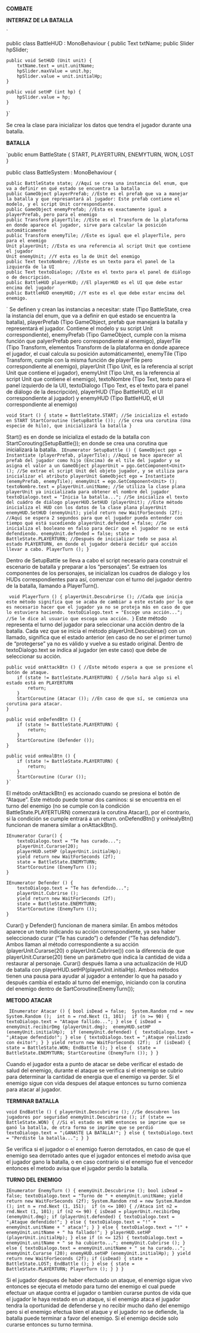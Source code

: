 **COMBATE**

 
**INTERFAZ DE LA BATALLA**
 
`

public class BattleHUD : MonoBehaviour {
    public Text txtName;
    public Slider hpSlider;

    public void SetHUD (Unit unit) {
        txtName.text = unit.unitName;
        hpSlider.maxValue = unit.hp;
        hpSlider.value = unit.initialHp;
    }

    public void setHP (int hp) {
        hpSlider.value = hp;
    }
}`

Se crea la clase para inicializar los datos que tendra el jugador durante una batalla.

**BATALLA**

`public enum BattleState { START, PLAYERTURN, ENEMYTURN, WON, LOST }

public class BattleSystem : MonoBehaviour {

    public BattleState state; //Aquí se crea una instancia del enum, que va a definir en qué estado se encuentra la batalla
    public GameObject playerPrefab; //Este es el prefab que va a manejar la batalla y que represantará al jugador: Este prefab contiene el modelo, y el script Unit correspondiente.
    public GameObject enemyPrefab; //Esta es exactamente igual a playerPrefab, pero para el enemigo
    public Transform playerTile; //Este es el Transform de la plataforma en donde aparece el jugador, sirve para calcular la posición automáticamente
    public Transform enemyTile; //Este es igual que el playerTile, pero para el enemigo
    Unit playerUnit; //Esta es una referencia al script Unit que contiene el jugador
    Unit enemyUnit; //Y esta es la de Unit del enemigo
    public Text textoNombre; //Este es un texto para el panel de la izquierda de la UI
    public Text textoDialogo; //Este es el texto para el panel de diálogo o de descripción.
    public BattleHUD playerHUD; //El playerHUD es el UI que debe estar encima del jugador
    public BattleHUD enemyHUD; //Y este es el que debe estar encima del enemigo.
`
Se definen y crean las instancias a necesitar: state (Tipo BattleState, crea la instancia del enum, que va a definir en qué estado se encuentra la batalla), playerPrefab (Tipo GameObject, prefab que manejará la batalla y representará el jugador. Contiene el modelo y su script Unit correspondiente), enemyPrefab (Tipo GameObject, cumple con la misma función que palyerPrefab pero correspondiente al enemigo), playerTile (Tipo Transform, elementos Transform de la plataforma en donde aparece el jugador, el cual calcula su posición automáticamente), enemyTile (Tipo Transform, cumple con la misma función de playerTile pero correspondiente al enemigo), playerUnit (Tipo Unit, es la referencia al script Unit que contiene el jugador), enemyUnit (Tipo Unit, es la referencia al script Unit que contiene el enemigo), textoNombre (Tipo Text, texto para el panel izquierdo de la UI), textoDialogo (Tipo Text, es el texto para el panel de diálogo de la descripción), playerHUD (Tipo BattleHUD, el UI correspondiente al jugador) y enemyHUD (Tipo BattleHUD, el UI correspondiente al enemigo)

`void Start () {
        state = BattleState.START; //Se inicializa el estado en START
        StartCoroutine (SetupBattle ()); //Se crea una corutina (Una especie de hilo), que inicializará la batalla
    }`
    
 Start() es en donde se inicializa el estado de la batalla con StartCorouting(SetupBattle()); en donde se crea una corutina que inicializará la batalla.
 `
IEnumerator SetupBattle () {
        GameObject pgo = Instantiate (playerPrefab, playerTile); //Aquí se hace aparecer al prefab del jugador como hijo (Encima) de el tile del jugador y se asigna el valor a un GameObject
        playerUnit = pgo.GetComponent<Unit> (); //Se extrae el script Unit del objeto jugador, y se utiliza para inicializar el atributo playerUnit
        GameObject ego = Instantiate (enemyPrefab, enemyTile);
        enemyUnit = ego.GetComponent<Unit> ();
        textoNombre.text = playerUnit.unitName; //Se utiliza la clase plana playerUnit ya inicializada para obtener el nombre del jugador
        textoDialogo.text = "Inicia la batalla..."; //Se inicializa el texto del cuádro de diálogo
        playerHUD.SetHUD (playerUnit); //Este método inicializa el HUD con los datos de la clase plana playerUnit
        enemyHUD.SetHUD (enemyUnit);
        yield return new WaitForSeconds (2f); //Aquí se espera 2 segundos para que el jugador pueda entender con tiempo qué está sucediendo
        playerUnit.defended = false; //Se inicializa el booleano en falso para decir que el jugador no se está defendiendo.
        enemyUnit.defended = false;
        state = BattleState.PLAYERTURN; //Después de inicializar todo se pasa al estado PLAYERTURN, en donde el jugador deberá decidir qué acción llevar a cabo.
        PlayerTurn ();
    }`
    
Dentro de SetupBattle se lleva a cabo el script necesario para construir el escenario de batalla y preparar a los “personajes”. Se extraen los componentes de los personajes, se inicializan los cuadros de dialogo y los HUDs correspondientes para así, comenzar con el turno del jugador dentro de la batalla, llamando a PlayerTurn().

`
void PlayerTurn () {
        playerUnit.Descubrirse (); //Cada que inicia este método significa que se acaba de cambiar a este estado por lo que es necesario hacer que el jugador ya no se proteja más en caso de que lo estuviera haciendo.
        textoDialogo.text = "Escoge una acción..."; //Se le dice al usuario que escoga una acción.
    }`
 Este método representa el turno del jugador para seleccionar una acción dentro de la batalla. Cada vez que se inicia el método playerUnit.Descubirse() con un llamado, significa que el estado anterior (en caso de no ser el primer turno) de “protegerse” ya no es válido y vuelve a su estado original. Dentro de textoDialogo.text se indica al jugador (en este caso) que debe de seleccionar su acción. 

    public void onAttackBtn () { //Este método espera a que se presione el botón de ataque.
        if (state != BattleState.PLAYERTURN) { //Solo hará algo si el estado está en PLAYERTURN
            return;
        }
        StartCoroutine (Atacar ()); //En caso de que sí, se comienza una corutina para atacar.
    }

    public void onDefendBtn () {
        if (state != BattleState.PLAYERTURN) {
            return;
        }
        StartCoroutine (Defender ());
    }

    public void onHealBtn () {
        if (state != BattleState.PLAYERTURN) {
            return;
        }
        StartCoroutine (Curar ());
    }`
    
 El método onAttackBtn() es accionado cuando se presiona el botón de “Ataque”. Este método puede tomar dos caminos: si se encuentra en el turno del enemigo (no se cumple con la condición BattleState.PLAYERTURN) comenzará la corutina Atacar(), por el contrario, si la condición se cumple entrará a un return. onDefendBtn() y onHealyBtn() funcionan de manera similar a  onAttackBtn().
 
    IEnumerator Curar() {
        textoDialogo.text = "Te has curado...";
        playerUnit.Curarse(20);
        playerHUD.setHP (playerUnit.initialHp);
        yield return new WaitForSeconds (2f);
        state = BattleState.ENEMYTURN;
        StartCoroutine (EnemyTurn ());
    }

    IEnumerator Defender () {
        textoDialogo.text = "Te has defendido...";
        playerUnit.Cubrirse ();
        yield return new WaitForSeconds (2f);
        state = BattleState.ENEMYTURN;
        StartCoroutine (EnemyTurn ());
    }

Curar() y Defender() funcionan de manera similar. En ambos métodos aparece un texto indicando su acción correspondiente, ya sea haber seleccionado curar (“Te has curado”) o defender (“Te has defendido”). Ambos llaman al método correspondiente a su acción (playerUnit.Curarse(20) o playerUnit.Cubrirse()) con la diferencia de que playerUnit.Curarse(20) tiene un parámetro que indica la cantidad de vida a restaurar al personaje. Curar() después llama a una actualización de HUD de batalla con playerHUD.setHP(playerUnit.initialHp). Ambos métodos tienen una pausa para ayudar al jugador a entender lo que ha pasado y después cambia el estado al turno del enemigo, iniciando con la corutina del enemigo dentro de SartCoroutine(EnemyTurn()); 

**METODO ATACAR**

`
IEnumerator Atacar () {
        bool isDead = false; 
        System.Random rnd = new System.Random (); 
        int n = rnd.Next (1, 101); 
        if (n >= 90) { 
            textoDialogo.text = "Ataque fallido...";
        } else {
            isDead = enemyUnit.recibirDmg (playerUnit.dmg); 
            enemyHUD.setHP (enemyUnit.initialHp); 
            if (enemyUnit.defended) { 
                textoDialogo.text = "¡Ataque defendido!";
            } else {
                textoDialogo.text = "¡Ataque realizado con éxito!";
            }
        }
        yield return new WaitForSeconds (2f); 
        if (isDead) { 
            state = BattleState.WON;
            EndBattle ();
        } else { 
            state = BattleState.ENEMYTURN;
            StartCoroutine (EnemyTurn ());
        }
    }`
    
  Cuando el jugador esta a punto de atacar se debe verificar el estado de salud del enemigo, durante el ataque se verifica si el enemigo se cubrio para determinar la cantidad de energia que el enemigo va perder.  Si el enemigo sigue con vida despues del ataque entonces su turno comienza para atacar al jugador.
  
  **TERMINAR BATALLA**
  
  `void EndBattle () {
        playerUnit.Descubrirse (); //Se descubren los jugadores por seguridad
        enemyUnit.Descubrirse ();
        if (state == BattleState.WON) { //Si el estado es WON entonces se imprime que se ganó la batalla, de otra forma se imprime que se perdió
            textoDialogo.text = "¡GANASTE LA BATALLA!";
        } else {
            textoDialogo.text = "Perdiste la batalla...";
        }
    }`
    
Se verifica si el jugador o el enemigo fueron derrotados, en caso de que el enemigo sea derrotado antes que el jugador entonces el metodo avisa que el jugador gano la batalla, o en caso contrario si el enemigo fue el vencedor entonces el metodo avisa que el jugador perdio la batalla.
    
    
  **TURNO DEL ENEMIGO**
  
  `IEnumerator EnemyTurn () {
        enemyUnit.Descubrirse ();
        bool isDead = false;
        textoDialogo.text = "Turno de " + enemyUnit.unitName;
        yield return new WaitForSeconds (2f);
        System.Random rnd = new System.Random ();
        int n = rnd.Next (1, 151); 
        if (n <= 100) {
            //Ataca
            int n2 = rnd.Next (1, 101);
            if (n2 <= 90) {
                isDead = playerUnit.recibirDmg (enemyUnit.dmg);
                if (playerUnit.defended) {
                    textoDialogo.text = "¡Ataque defendido!";
                } else {
                    textoDialogo.text = "!" + enemyUnit.unitName + " ataca!";
                }
            } else {
                textoDialogo.text = "!" + enemyUnit.unitName + " ha fallado!";
            }
            playerHUD.setHP (playerUnit.initialHp);
        } else if (n <= 125) {
            textoDialogo.text = enemyUnit.unitName + " se ha cubierto...";
            enemyUnit.Cubrirse ();
        } else {
            textoDialogo.text = enemyUnit.unitName + " se ha curado...";
            enemyUnit.Curarse (20);
            enemyHUD.setHP (enemyUnit.initialHp);
        }
        yield return new WaitForSeconds (2f);
        if (isDead) {
            state = BattleState.LOST;
            EndBattle ();
        } else {
            state = BattleState.PLAYERTURN;
            PlayerTurn ();
        }
    }
}`

Si el jugador despues de haber efectuado un ataque, el enemigo sigue vivo entonces se ejecuta el metodo para turno del enemigo el cual puede efectuar un ataque contra el jugador o tambien curarse puntos de vida que el jugador le haya restado en un ataque, si el enemigo ataca el jugador tendra la oportunidad de defenderse y no recibir mucho daño del enemigo pero si el enemigo efectua bien el ataque y el jugador no se defiende, la batalla puede terminar a favor del enemigo. Si el enemigo decide solo curarse entonces su turno termina.
    
    
    
    
    
    
    
    
    
